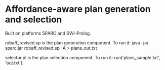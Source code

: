 # Affordance-aware plan generation and selection

Built on platforms SPARC and SWI-Prolog.

robaff_revised.sp is the plan generation component.
To run it:
java -jar sparc.jar robaff_revised.sp -A > plans_out.txt

selector.pl is the plan selection component.
To run it:
run('plans_sample.txt', 'out.txt').
